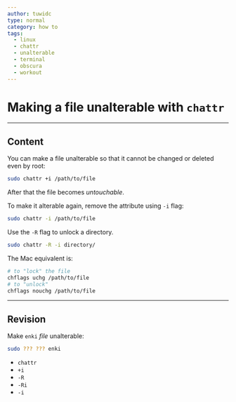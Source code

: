 ```yaml
---
author: tuwidc
type: normal
category: how to
tags:
  - linux
  - chattr
  - unalterable
  - terminal
  - obscura
  - workout
---
```


# Making a file unalterable with `chattr`


---

## Content

You can make a file unalterable so that it cannot be changed or deleted even by root:

```bash
sudo chattr +i /path/to/file
```

After that the file becomes *untouchable*.

To make it alterable again, remove the attribute using `-i` flag:

```bash
sudo chattr -i /path/to/file
```

Use the `-R` flag to unlock a directory.

```bash
sudo chattr -R -i directory/
```

The Mac equivalent is:

```bash
# to "lock" the file
chflags uchg /path/to/file
# to "unlock"
chflags nouchg /path/to/file
```


---

## Revision

Make `enki` *file* unalterable:

```bash
sudo ??? ??? enki
```

* `chattr`
* `+i`
* `-R`
* `-Ri`
* `-i`
